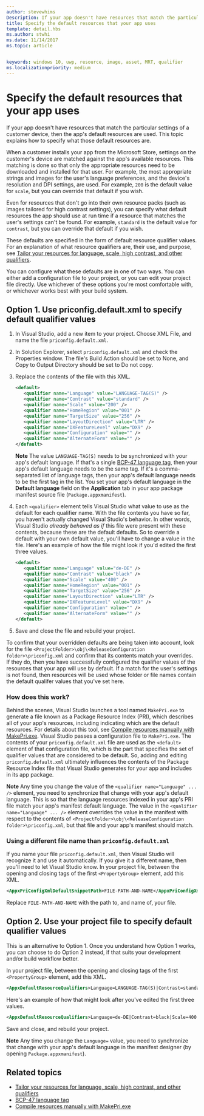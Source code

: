 ```yaml
---
author: stevewhims
Description: If your app doesn't have resources that match the particular settings of a customer device, then the app's default resources are used. This topic explains how to specify what those default resources are.
title: Specify the default resources that your app uses
template: detail.hbs
ms.author: stwhi
ms.date: 11/14/2017
ms.topic: article


keywords: windows 10, uwp, resource, image, asset, MRT, qualifier
ms.localizationpriority: medium
---
```


# Specify the default resources that your app uses

If your app doesn't have resources that match the particular settings of a customer device, then the app's default resources are used. This topic explains how to specify what those default resources are.

When a customer installs your app from the Microsoft Store, settings on the customer's device are matched against the app's available resources. This matching is done so that only the appropriate resources need to be downloaded and installed for that user. For example, the most appropriate strings and images for the user's language preferences, and the device's resolution and DPI settings, are used. For example, `200` is the default value for `scale`, but you can override that default if you wish.

Even for resources that don't go into their own resource packs (such as images tailored for high contrast settings), you can specify what default resources the app should use at run time if a resource that matches the user's settings can't be found. For example, `standard` is the default value for `contrast`, but you can override that default if you wish.

These defaults are specified in the form of default resource qualifier values. For an explanation of what resource qualifiers are, their use, and purpose, see [Tailor your resources for language, scale, high contrast, and other qualifiers](tailor-resources-lang-scale-contrast.md).

You can configure what these defaults are in one of two ways. You can either add a configuration file to your project, or you can edit your project file directly. Use whichever of these options you're most comfortable with, or whichever works best with your build system.

## Option 1. Use priconfig.default.xml to specify default qualifier values

1. In Visual Studio, add a new item to your project. Choose XML File, and name the file `priconfig.default.xml`.
2. In Solution Explorer, select `priconfig.default.xml` and check the Properties window. The file's Build Action should be set to None, and Copy to Output Directory should be set to Do not copy.
3. Replace the contents of the file with this XML.
   ```xml
   <default>
      <qualifier name="Language" value="LANGUAGE-TAG(S)" />
      <qualifier name="Contrast" value="standard" />
      <qualifier name="Scale" value="200" />
      <qualifier name="HomeRegion" value="001" />
      <qualifier name="TargetSize" value="256" />
      <qualifier name="LayoutDirection" value="LTR" />
      <qualifier name="DXFeatureLevel" value="DX9" />
      <qualifier name="Configuration" value="" />
      <qualifier name="AlternateForm" value="" />
   </default>
   ```
   
   **Note** The value `LANGUAGE-TAG(S)` needs to be synchronized with your app's default language. If that's a single [BCP-47 language tag](http://go.microsoft.com/fwlink/p/?linkid=227302), then your app's default language needs to be the same tag. If it's a comma-separated list of language tags, then your app's default language needs to be the first tag in the list. You set your app's default language in the **Default language** field on the **Application** tab in your app package manifest source file (`Package.appxmanifest`).

4. Each `<qualifier>` element tells Visual Studio what value to use as the default for each qualifier name. With the file contents you have so far, you haven't actually changed Visual Studio's behavior. In other words, Visual Studio *already behaved as if* this file were present with these contents, because these are the default defaults. So to override a default with your own default value, you'll have to change a value in the file. Here's an example of how the file might look if you'd edited the first three values.
   ```xml
   <default>
      <qualifier name="Language" value="de-DE" />
      <qualifier name="Contrast" value="black" />
      <qualifier name="Scale" value="400" />
      <qualifier name="HomeRegion" value="001" />
      <qualifier name="TargetSize" value="256" />
      <qualifier name="LayoutDirection" value="LTR" />
      <qualifier name="DXFeatureLevel" value="DX9" />
      <qualifier name="Configuration" value="" />
      <qualifier name="AlternateForm" value="" />
   </default>
   ```
5. Save and close the file and rebuild your project.

To confirm that your overridden defaults are being taken into account, look for the file `<ProjectFolder>\obj\<ReleaseConfiguration folder>\priconfig.xml` and confirm that its contents match your overrides. If they do, then you have successfully configured the qualifier values of the resources that your app will use by default. If a match for the user's settings is not found, then resources will be used whose folder or file names contain the default qualifer values that you've set here.

### How does this work?

Behind the scenes, Visual Studio launches a tool named `MakePri.exe` to generate a file known as a Package Resource Index (PRI), which describes all of your app's resources, including indicating which are the default resources. For details about this tool, see [Compile resources manually with MakePri.exe](compile-resources-manually-with-makepri.md). Visual Studio passes a configuration file to `MakePri.exe`. The contents of your `priconfig.default.xml` file are used as the `<default>` element of that configuration file, which is the part that specifies the set of qualifier values that are considered to be default. So, adding and editing `priconfig.default.xml` ultimately influences the contents of the Package Resource Index file that Visual Studio generates for your app and includes in its app package.

**Note** Any time you change the value of the `<qualifier name="Language" ... />` element, you need to synchronize that change with your app's default language. This is so that the language resources indexed in your app's PRI file match your app's manifest default language. The value in the `<qualifier name="Language" ... />` element overrides the value in the manifest with respect to the contents of `<ProjectFolder>\obj\<ReleaseConfiguration folder>\priconfig.xml`, but that file and your app's manifest should match.

### Using a different file name than `priconfig.default.xml`

If you name your file `priconfig.default.xml`, then Visual Studio will recognize it and use it automatically. If you give it a different name, then you'll need to let Visual Studio know. In your project file, between the opening and closing tags of the first `<PropertyGroup>` element, add this XML.

```xml
<AppxPriConfigXmlDefaultSnippetPath>FILE-PATH-AND-NAME</AppxPriConfigXmlDefaultSnippetPath>
```

Replace `FILE-PATH-AND-NAME` with the path to, and name of, your file.

## Option 2. Use your project file to specify default qualifier values

This is an alternative to Option 1. Once you understand how Option 1 works, you can choose to do Option 2 instead, if that suits your development and/or build workflow better.

In your project file, between the opening and closing tags of the first `<PropertyGroup>` element, add this XML.

```xml
<AppxDefaultResourceQualifiers>Language=LANGUAGE-TAG(S)|Contrast=standard|Scale=200|HomeRegion=001|TargetSize=256|LayoutDirection=LTR|DXFeatureLevel=DX9|Configuration=|AlternateForm=</AppxDefaultResourceQualifiers>
```

Here's an example of how that might look after you've edited the first three values.

```xml
<AppxDefaultResourceQualifiers>Language=de-DE|Contrast=black|Scale=400|HomeRegion=001|TargetSize=256|LayoutDirection=LTR|DXFeatureLevel=DX9|Configuration=|AlternateForm=</AppxDefaultResourceQualifiers>
```

Save and close, and rebuild your project.

**Note** Any time you change the `Language=` value, you need to synchronize that change with your app's default language in the manifest designer (by opening `Package.appxmanifest`).

## Related topics

* [Tailor your resources for language, scale, high contrast, and other qualifiers](tailor-resources-lang-scale-contrast.md)
* [BCP-47 language tag](http://go.microsoft.com/fwlink/p/?linkid=227302)
* [Compile resources manually with MakePri.exe](compile-resources-manually-with-makepri.md)
